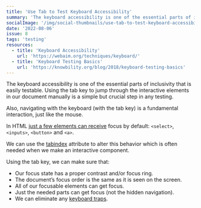 ```yaml
---
title: 'Use Tab to Test Keyboard Accessibility'
summary: 'The keyboard accessibility is one of the essential parts of inclusivity that is easily testable.'
socialImage: '/img/social-thumbnails/use-tab-to-test-keyboard-accessibility.png'
date: '2022-08-06'
issue: 8
tags: 'testing'
resources:
  - title: 'Keyboard Accessibility'
    url: 'https://webaim.org/techniques/keyboard/'
  - title: 'Keyboard Testing Basics'
    url: 'https://knowbility.org/blog/2018/keyboard-testing-basics'
---
```


The keyboard accessibility is one of the essential parts of inclusivity that is easily testable. Using the tab key to jump through the interactive elements in our document manually is a simple but crucial step in any testing.

Also, navigating with the keyboard (with the tab key) is a fundamental interaction, just like the mouse.

In HTML [just a few elements can receive](https://stackoverflow.com/questions/1599660/which-html-elements-can-receive-focus) focus by default: `<select>`, `<inputs>`, `<button>` and `<a>`.

We can use the [tabindex](https://developer.mozilla.org/en-US/docs/Web/HTML/Global_attributes/tabindex) attribute to alter this behavior which is often needed when we make an interactive component.

Using the tab key, we can make sure that:

- Our focus state has a proper contrast and/or focus ring.
- The document’s focus order is the same as it is seen on the screen.
- All of our focusable elements can get focus.
- Just the needed parts can get focus (not the hidden navigation).
- We can eliminate any [keyboard traps](https://bite-sized-a11y.com/11-what-is-a-keyboard-trap/).
